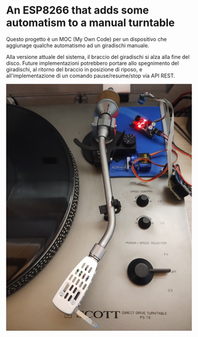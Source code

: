 # An ESP8266 that adds some automatism to a manual turntable

Questo progetto è un MOC (My Own Code) per un dispositivo che aggiunage qualche automatismo ad un giradischi manuale.

Alla versione attuale del sistema, il braccio del giradischi si alza alla fine del disco. 
Future implementazioni potrebbero portare allo spegnimento del giradischi, al ritorno del braccio in posizione di riposo, e all'implementazione di un comando pause/resume/stop via API REST.

![Proto](resources/IMG_20240502_120353859.jpg?raw=true "Proto")